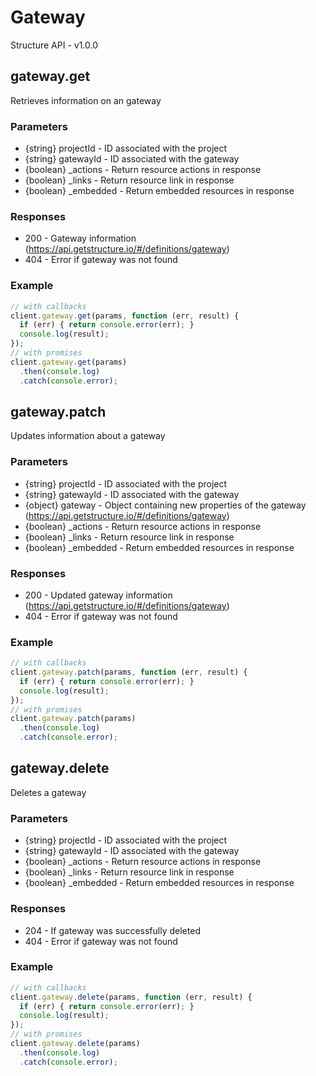 # Gateway
Structure API - v1.0.0

## gateway.get
Retrieves information on an gateway


### Parameters
- {string} projectId - ID associated with the project 
- {string} gatewayId - ID associated with the gateway 
- {boolean} _actions - Return resource actions in response 
- {boolean} _links - Return resource link in response 
- {boolean} _embedded - Return embedded resources in response 

### Responses
- 200 - Gateway information (https://api.getstructure.io/#/definitions/gateway)
- 404 - Error if gateway was not found 

### Example
```javascript
// with callbacks
client.gateway.get(params, function (err, result) {
  if (err) { return console.error(err); }
  console.log(result);
});
// with promises
client.gateway.get(params)
  .then(console.log)
  .catch(console.error);
```
## gateway.patch
Updates information about a gateway


### Parameters
- {string} projectId - ID associated with the project 
- {string} gatewayId - ID associated with the gateway 
- {object} gateway - Object containing new properties of the gateway (https://api.getstructure.io/#/definitions/gateway)
- {boolean} _actions - Return resource actions in response 
- {boolean} _links - Return resource link in response 
- {boolean} _embedded - Return embedded resources in response 

### Responses
- 200 - Updated gateway information (https://api.getstructure.io/#/definitions/gateway)
- 404 - Error if gateway was not found 

### Example
```javascript
// with callbacks
client.gateway.patch(params, function (err, result) {
  if (err) { return console.error(err); }
  console.log(result);
});
// with promises
client.gateway.patch(params)
  .then(console.log)
  .catch(console.error);
```
## gateway.delete
Deletes a gateway


### Parameters
- {string} projectId - ID associated with the project 
- {string} gatewayId - ID associated with the gateway 
- {boolean} _actions - Return resource actions in response 
- {boolean} _links - Return resource link in response 
- {boolean} _embedded - Return embedded resources in response 

### Responses
- 204 - If gateway was successfully deleted 
- 404 - Error if gateway was not found 

### Example
```javascript
// with callbacks
client.gateway.delete(params, function (err, result) {
  if (err) { return console.error(err); }
  console.log(result);
});
// with promises
client.gateway.delete(params)
  .then(console.log)
  .catch(console.error);
```
